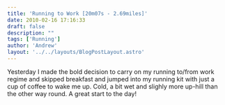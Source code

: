 ```yaml
---
title: 'Running to Work [20m07s - 2.69miles]'
date: 2010-02-16 17:16:33
draft: false
description: ""
tags: ['Running']
author: 'Andrew'
layout: '../../layouts/BlogPostLayout.astro'
---
```


Yesterday I made the bold decision to carry on my running to/from work regime and skipped breakfast and jumped into my running kit with just a cup of coffee to wake me up. Cold, a bit wet and slighly more up-hill than the other way round. A great start to the day!
